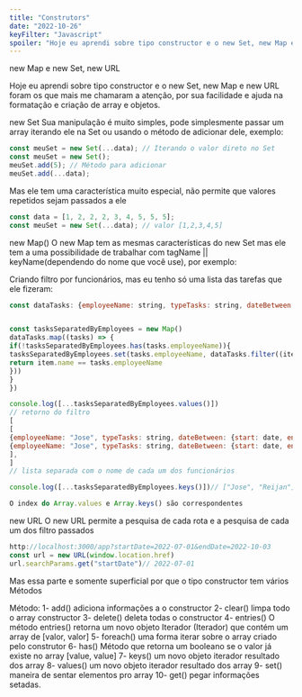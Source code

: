 ```yaml
---
title: "Construtors"
date: "2022-10-26"
keyFilter: "Javascript"
spoiler: "Hoje eu aprendi sobre tipo constructor e o new Set, new Map e new URL foram os que mais me chamaram a atenção"
---
```


new Map e new Set, new URL

Hoje eu aprendi sobre tipo constructor e o new Set, new Map e new URL foram os que mais me chamaram a atenção, por sua facilidade e ajuda na formatação e criação de array e objetos.

new Set
Sua manipulação é muito simples, pode simplesmente passar um array iterando ele na Set ou usando o método de adicionar dele, exemplo:

```javascript
const meuSet = new Set(...data); // Iterando o valor direto no Set
const meuSet = new Set();
meuSet.add(5); // Método para adicionar
meuSet.add(...data);
```

Mas ele tem uma característica muito especial, não permite que valores repetidos sejam passados a ele

```javascript
const data = [1, 2, 2, 2, 3, 4, 5, 5, 5];
const meuSet = new Set(...data); // valor [1,2,3,4,5]
```

new Map()
O new Map tem as mesmas características do new Set mas ele tem a uma possibilidade de trabalhar com tagName || keyName(dependendo do nome que você use), por exemplo:

Criando filtro por funcionários, mas eu tenho só uma lista das tarefas que ele fizeram:

```javascript
const dataTasks: {employeeName: string, typeTasks: string, dateBetween: {start: date, end: date}} = []


const tasksSeparatedByEmployees = new Map()
dataTasks.map((tasks) => {
if(!tasksSeparatedByEmployees.has(tasks.employeeName)){
tasksSeparatedByEmployees.set(tasks.employeeName, dataTasks.filter((item) => {
return item.name == tasks.employeeName
}))
}
})

console.log([...tasksSeparatedByEmployees.values()])
// retorno do filtro
[
[
{employeeName: "Jose", typeTasks: string, dateBetween: {start: date, end: date}},
{employeeName: "Jose", typeTasks: string, dateBetween: {start: date, end: date}},
],
]
// lista separada com o nome de cada um dos funcionários

console.log([...tasksSeparatedByEmployees.keys()])// ["Jose", "Reijan"]

O index do Array.values e Array.keys() são correspondentes
```

new URL
O new URL permite a pesquisa de cada rota e a pesquisa de cada um dos filtro passados

```javascript
http://localhost:3000/app?startDate=2022-07-01&endDate=2022-10-03
const url = new URL(window.location.href)
url.searchParams.get("startDate")// 2022-07-01
```

Mas essa parte e somente superficial por que o tipo constructor tem vários Métodos

Método:
1- add() adiciona informações a o constructor
2- clear() limpa todo o array constructor
3- delete() deleta todas o constructor
4- entries() O método entries() retorna um novo objeto Iterador (Iterador) que contém um array de [valor, valor]
5- foreach() uma forma iterar sobre o array criado pelo construtor
6- has() Método que retorna um booleano se o valor já existe no array [value, value]
7- keys() um novo objeto iterador resultado dos array
8- values() um novo objeto iterador resultado dos array
9- set() maneira de sentar elementos pro array
10- get() pegar informações setadas.
